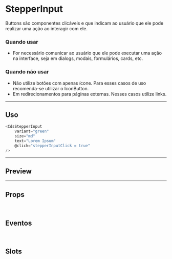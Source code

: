 # StepperInput

Buttons são componentes clicáveis e que indicam ao usuário que ele pode realizar uma ação ao interagir com ele.

### Quando usar

- For necessário comunicar ao usuário que ele pode executar uma ação na interface,
  seja em dialogs, modais, formulários, cards, etc.

### Quando não usar

- Não utilize botões com apenas ícone. Para esses casos de uso recomenda-se utilizar o IconButton.
- Em redirecionamentos para páginas externas. Nesses casos utilize links.

---

## Uso

```js
<CdsStepperInput
	variant="green"
	size="md"
	text="Lorem Ipsum"
	@click="stepperInputClick = true"
/>
```

---

## Preview

<PreviewContainer
	:component="CdsStepperInput"
	:events="cdsStepperInputEvents"
/>

---

## Props

<APITable
	name="StepperInput"
	section="props"
/>
<br />

## Eventos

<APITable
	name="StepperInput"
	section="events"
/>
<br />

## Slots

<APITable
	name="StepperInput"
	section="slots"
/>

<script setup>
import CdsStepperInput from '@/components/StepperInput.vue';

const cdsStepperInputEvents = [
	'stepperInput-click'
];
</script>
